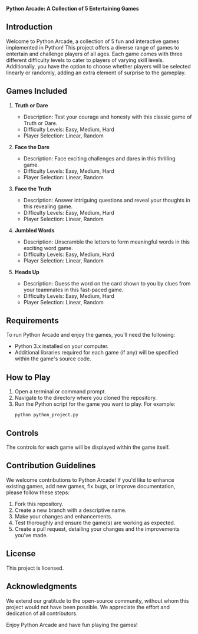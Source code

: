**Python Arcade: A Collection of 5 Entertaining Games**

## Introduction
Welcome to Python Arcade, a collection of 5 fun and interactive games implemented in Python! This project offers a diverse range of games to entertain and challenge players of all ages. Each game comes with three different difficulty levels to cater to players of varying skill levels. Additionally, you have the option to choose whether players will be selected linearly or randomly, adding an extra element of surprise to the gameplay.

## Games Included
1. **Truth or Dare**
   - Description: Test your courage and honesty with this classic game of Truth or Dare.
   - Difficulty Levels: Easy, Medium, Hard
   - Player Selection: Linear, Random

2. **Face the Dare**
   - Description: Face exciting challenges and dares in this thrilling game.
   - Difficulty Levels: Easy, Medium, Hard
   - Player Selection: Linear, Random

3. **Face the Truth**
   - Description: Answer intriguing questions and reveal your thoughts in this revealing game.
   - Difficulty Levels: Easy, Medium, Hard
   - Player Selection: Linear, Random

4. **Jumbled Words**
   - Description: Unscramble the letters to form meaningful words in this exciting word game.
   - Difficulty Levels: Easy, Medium, Hard
   - Player Selection: Linear, Random

5. **Heads Up**
   - Description: Guess the word on the card shown to you by clues from your teammates in this fast-paced game.
   - Difficulty Levels: Easy, Medium, Hard
   - Player Selection: Linear, Random

## Requirements
To run Python Arcade and enjoy the games, you'll need the following:
- Python 3.x installed on your computer.
- Additional libraries required for each game (if any) will be specified within the game's source code.


## How to Play
1. Open a terminal or command prompt.
2. Navigate to the directory where you cloned the repository.
3. Run the Python script for the game you want to play. For example:
   ```
   python python_project.py
   ```

## Controls
The controls for each game will be displayed within the game itself.

## Contribution Guidelines
We welcome contributions to Python Arcade! If you'd like to enhance existing games, add new games, fix bugs, or improve documentation, please follow these steps:
1. Fork this repository.
2. Create a new branch with a descriptive name.
3. Make your changes and enhancements.
4. Test thoroughly and ensure the game(s) are working as expected.
5. Create a pull request, detailing your changes and the improvements you've made.

## License
This project is licensed.

## Acknowledgments
We extend our gratitude to the open-source community, without whom this project would not have been possible. We appreciate the effort and dedication of all contributors.

Enjoy Python Arcade and have fun playing the games!
